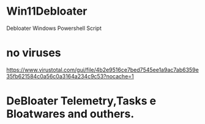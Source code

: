 # Win11Debloater
Debloater Windows Powershell Script

 # no viruses
https://www.virustotal.com/gui/file/4b2e9516ce7bed7545ee1a9ac7ab6359e35fb621584c0a56c0a3164a234c9c53?nocache=1 

# DeBloater Telemetry,Tasks e Bloatwares and outhers.
